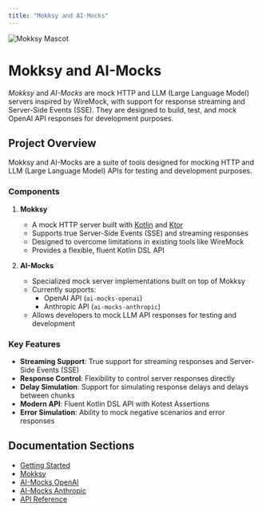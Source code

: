 ```yaml
---
title: "Mokksy and AI-Mocks"
---
```

![Mokksy Mascot](mokksy-mascot-256.png)
# Mokksy and AI-Mocks

_Mokksy_ and _AI-Mocks_ are mock HTTP and LLM (Large Language Model) servers inspired by WireMock, with support for
response streaming and Server-Side Events (SSE). They are designed to build, test, and mock OpenAI API responses for
development purposes.

## Project Overview

Mokksy and AI-Mocks are a suite of tools designed for mocking HTTP and LLM (Large Language Model) APIs for testing and development purposes.

### Components

1. **Mokksy**
   - A mock HTTP server built with [Kotlin](https://kotlinlang.org/) and [Ktor](https://ktor.io/)
   - Supports true Server-Side Events (SSE) and streaming responses
   - Designed to overcome limitations in existing tools like WireMock
   - Provides a flexible, fluent Kotlin DSL API

2. **AI-Mocks**
   - Specialized mock server implementations built on top of Mokksy
   - Currently supports:
     - OpenAI API (`ai-mocks-openai`)
     - Anthropic API (`ai-mocks-anthropic`)
   - Allows developers to mock LLM API responses for testing and development

### Key Features

- **Streaming Support**: True support for streaming responses and Server-Side Events (SSE)
- **Response Control**: Flexibility to control server responses directly
- **Delay Simulation**: Support for simulating response delays and delays between chunks
- **Modern API**: Fluent Kotlin DSL API with Kotest Assertions
- **Error Simulation**: Ability to mock negative scenarios and error responses

## Documentation Sections

- [Getting Started](docs/getting-started/)
- [Mokksy](docs/mokksy/)
- [AI-Mocks OpenAI](docs/ai-mocks-openai/)
- [AI-Mocks Anthropic](docs/ai-mocks-anthropic/)
- [API Reference](api/)
